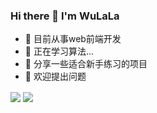 ### Hi there 👋 I'm WuLaLa

<!--
**qimingtaimafanya/qimingtaimafanya** is a ✨ _special_ ✨ repository because its `README.md` (this file) appears on your GitHub profile.

Here are some ideas to get you started:


-->
- 🔭 目前从事web前端开发
- 🌱 正在学习算法...
- 👯 分享一些适合新手练习的项目
- 🤔 欢迎提出问题

<img src="https://github-readme-stats.vercel.app/api/top-langs/?username=qimingtaimafanya&layout=compact&hide=css,html,less,scss" align="center">
<img src="https://github-readme-stats.vercel.app/api?username=qimingtaimafanya&theme=buefy&show_icons=true&hide_title=true" align="center">

